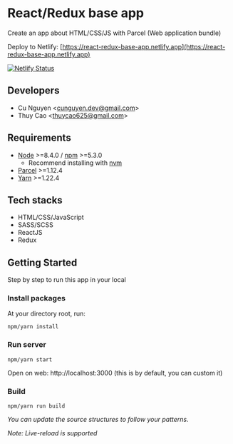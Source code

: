 # React/Redux base app

Create an app about HTML/CSS/JS with Parcel (Web application bundle)

Deploy to Netlify: [https://react-redux-base-app.netlify.app](https://react-redux-base-app.netlify.app)

[![Netlify Status](https://api.netlify.com/api/v1/badges/636c3ae8-2b9c-4764-91bd-de62ff6c06e9/deploy-status)](https://parcel-react-redux-firebase-app.netlify.app/)

## Developers

- Cu Nguyen &lt;[cunguyen.dev@gmail.com](cnguyen.dev@gmail.com)&gt;
- Thuy Cao &lt;[thuycao625@gmail.com](thuycao625@gmail.com)&gt;

## Requirements

- [Node](https://nodejs.org/en/) &gt;=8.4.0 / [npm](https://www.npmjs.com/) &gt;=5.3.0
  - Recommend installing with [nvm](https://github.com/creationix/nvm)
- [Parcel](https://parceljs.org/) &gt;=1.12.4
- [Yarn](https://classic.yarnpkg.com) &gt;=1.22.4

## Tech stacks

- HTML/CSS/JavaScript
- SASS/SCSS
- ReactJS
- Redux

## Getting Started

Step by step to run this app in your local

### Install packages

At your directory root, run:

```
npm/yarn install
```

### Run server

```
npm/yarn start
```

Open on web: http://localhost:3000 (this is by default, you can custom it)

### Build

```
npm/yarn run build
```

_You can update the source structures to follow your patterns._

_Note: Live-reload is supported_
